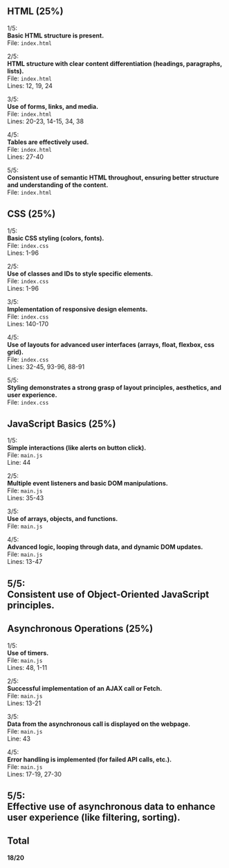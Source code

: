 
## HTML (25%)

1/5:  
**Basic HTML structure is present.**  
File: `index.html`

2/5:  
**HTML structure with clear content differentiation (headings, paragraphs, lists).**  
File: `index.html`  
Lines: 12, 19, 24

3/5:  
**Use of forms, links, and media.**  
File: `index.html`  
Lines: 20-23, 14-15, 34, 38

4/5:  
**Tables are effectively used.**  
File: `index.html`  
Lines: 27-40

5/5:  
**Consistent use of semantic HTML throughout, ensuring better structure and understanding of the content.**  
File: `index.html`

## CSS (25%)

1/5:  
**Basic CSS styling (colors, fonts).**  
File: `index.css`  
Lines: 1-96

2/5:  
**Use of classes and IDs to style specific elements.**  
File: `index.css`  
Lines: 1-96

3/5:  
**Implementation of responsive design elements.**  
File: `index.css`  
Lines: 140-170

4/5:  
**Use of layouts for advanced user interfaces (arrays, float, flexbox, css grid).**  
File: `index.css`  
Lines: 32-45, 93-96, 88-91

5/5:  
**Styling demonstrates a strong grasp of layout principles, aesthetics, and user experience.**  
File: `index.css`

## JavaScript Basics (25%)

1/5:  
**Simple interactions (like alerts on button click).**  
File: `main.js`  
Line: 44

2/5:  
**Multiple event listeners and basic DOM manipulations.**  
File: `main.js`  
Lines: 35-43

3/5:  
**Use of arrays, objects, and functions.**  
File: `main.js`

4/5:  
**Advanced logic, looping through data, and dynamic DOM updates.**  
File: `main.js`  
Lines: 13-47

5/5:  
**Consistent use of Object-Oriented JavaScript principles.**  
-

## Asynchronous Operations (25%)

1/5:  
**Use of timers.**  
File: `main.js`  
Lines: 48, 1-11

2/5:  
**Successful implementation of an AJAX call or Fetch.**  
File: `main.js`  
Lines: 13-21

3/5:  
**Data from the asynchronous call is displayed on the webpage.**  
File: `main.js`  
Line: 43

4/5:  
**Error handling is implemented (for failed API calls, etc.).**  
File: `main.js`  
Lines: 17-19, 27-30

5/5:  
**Effective use of asynchronous data to enhance user experience (like filtering, sorting).**  
-

## Total

**18/20**
